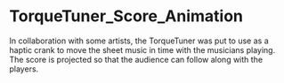 # TorqueTuner_Score_Animation
In collaboration with some artists, the TorqueTuner was put to use as a haptic crank to move the sheet music in time with the musicians playing. The score is projected so that the audience can follow along with the players. 
